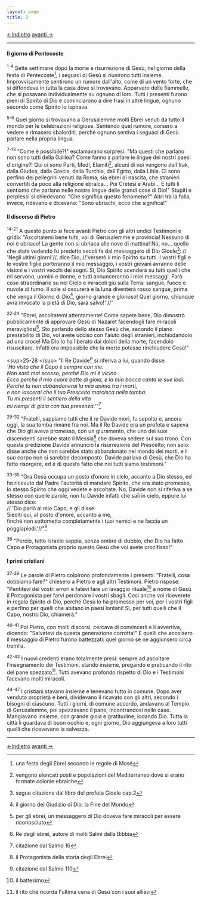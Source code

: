 ```yaml
---
layout: page
title: 2
---
```

[<-indietro](st01.html) [avanti ->](st03.html)

--------------------------------

#### Il giorno di Pentecoste

<sup>1-4</sup> Sette settimane dopo la morte e risurrezione di Gesù, nel
giorno della festa di Pentecoste[^1], i seguaci di Gesù si riunirono
tutti insieme. Improvvisamente sentirono un rumore dall'alto, come di un
vento forte, che si diffondeva in tutta la casa dove si trovavano.
Apparvero delle fiammelle, che si posavano individualmente su ognuno di
loro. Tutti i presenti furono pieni di Spirito di Dio e cominciarono a
dire frasi in altre lingue, ognuno secondo come Spirito lo ispirava.

<sup>5-6</sup> Quel giorno si trovavano a Gerusalemme molti Ebrei venuti
da tutto il mondo per le celebrazioni religiose. Sentendo quel rumore,
corsero a vedere e rimasero sbalorditi, perché ognuno sentiva i seguaci
di Gesù parlare nella propria lingua.

<sup>7-13</sup> "Come è possibile?!" esclamavano sorpresi. "Ma questi
che parlano non sono tutti della Galilea? Come fanno a parlare le lingue
dei nostri paesi d'origine?! Qui ci sono Parti, Medi, Elamiti[^2],
alcuni di noi vengono dall'Irak, dalla Giudea, dalla Grecia, dalla
Turchia, dall'Egitto, dalla Libia. Ci sono perfino dei pellegrini venuti
da Roma, sia ebrei di nascita, che stranieri convertiti da poco alla
religione ebraica… Poi Cretesi e Arabi… E tutti li sentiamo che parlano
nelle nostre lingue delle grandi cose di Dio!" Stupiti e perplessi si
chiedevano: "Che significa questo fenomeno?" Altri tra la folla, invece,
ridevano e dicevano: "Sono ubriachi, ecco che significa!"

#### Il discorso di Pietro

<sup>14-21</sup> A questo punto si fece avanti Pietro con gli altri
undici Testimoni e gridò: "Ascoltatemi bene tutti, voi di Gerusalemme e
provincia! Nessuno di noi è ubriaco! La gente non si ubriaca alle nove
di mattina! No, no… quello che state vedendo fu predetto secoli fa dal
messaggero di Dio Gioele[^3]: // 'Negli ultimi giorni'//, dice Dio,
//'verserò il mio Spirito su tutti. I vostri figli e le vostre figlie
porteranno il mio messaggio, i vostri giovani avranno delle visioni e i
vostri vecchi dei sogni. Sì, Dio Spirito scenderà su tutti quelli che mi
servono, uomini e donne, e tutti annunceranno i miei messaggi. Farò cose
straordinarie su nel Cielo e miracoli giù sulla Terra: sangue, fuoco e
nuvole di fumo. Il sole si oscurerà e la luna diventerà rosso sangue,
prima che venga il Giorno di Dio[^4], giorno grande e glorioso! Quel
giorno, chiunque avrà invocato la pietà di Dio, sarà salvo!' //"

<sup>22-24</sup> "Ebrei, ascoltatemi attentamente! Come sapete bene, Dio
dimostrò pubblicamente di approvare Gesù di Nazaret facendogli fare
miracoli meravigliosi[^5]. Sto parlando dello stesso Gesù che, secondo
il piano prestabilito di Dio, voi avete ucciso con l'aiuto degli
stranieri, inchiodandolo ad una croce! Ma Dio lo ha liberato dai dolori
della morte, facendolo risuscitare. Infatti era impossibile che la morte
potesse rinchiudere Gesù!"

\<sup\>25-28 \</sup\> "Il Re Davide[^6] si riferiva a lui, quando
disse:  
*'Ho visto che il Capo è sempre con me.  
Non sarò mai scosso, perché Dio mi è vicino.  
Ecco perché il mio cuore batte di gioia, e la mia bocca canta le sue
lodi.  
Perché tu non abbandonerai la mia anima tra i morti,  
e non lascerai che il tuo Prescelto marcisca nella tomba.  
Tu mi presenti il sentiero della vita  
mi riempi di gioia con tua presenza.'*"[^7]

<sup>29-32</sup> "Fratelli, sappiamo tutti che il re Davide morì, fu
sepolto e, ancora oggi, la sua tomba rimane fra noi. Ma il Re Davide era
un profeta e sapeva che Dio gli aveva promesso, con un giuramento, che
uno dei suoi discendenti sarebbe stato il Messia[^8] che doveva sedere
sul suo trono. Con questa predizione Davide annunciò la risurrezione del
Prescelto; non solo: disse anche che non sarebbe stato abbandonato nel
mondo dei morti, e il suo corpo non si sarebbe decomposto. Davide
parlava di Gesù, che Dio ha fatto risorgere, ed è di questo fatto che
noi tutti siamo testimoni."

<sup>33-35</sup> "Ora Gesù occupa un posto dʼonore in cielo, accanto a
Dio stesso, ed ha ricevuto dal Padre l'autorità di mandare Spirito, che
era stato promesso, lo stesso Spirito che oggi vedete e ascoltate. No,
Davide non si riferiva a se stesso con quelle parole, non fu Davide
infatti che salì in cielo, eppure lui stesso dice:  
// 'Dio parlò al mio Capo, e gli disse:  
Siediti qui, al posto d'onore, accanto a me,  
finché non sottometta completamente i tuoi nemici e ne faccia un
poggiapiedi.'//"[^9]

<sup>36</sup> "Perciò, tutto Israele sappia, senza ombra di dubbio, che
Dio ha fatto Capo e Protagonista proprio questo Gesù che voi avete
crocifisso!"

#### I primi cristiani

<sup>37-39</sup> Le parole di Pietro colpirono profondamente i presenti:
"Fratelli, cosa dobbiamo fare?" chiesero a Pietro e agli altri
Testimoni. Pietro rispose: "Pentitevi dei vostri errori e fatevi fare un
lavaggio rituale[^10] a nome di Gesù il Protagonista per farvi perdonare
i vostri sbagli. Così anche voi riceverete in regalo Spirito di Dio,
perché Gesù lo ha promesso per voi, per i vostri figli e perfino per
quelli che abitano in paesi lontani! Sì, per tutti quelli che il Capo,
nostro Dio, chiamerà."

<sup>40-41</sup> Poi Pietro, con molti discorsi, cercava di convincerli
e li avvertiva, dicendo: "Salvatevi da questa generazione corrotta!" E
quelli che accolsero il messaggio di Pietro furono battezzati: quel
giorno se ne aggiunsero circa tremila.

<sup>42-43</sup> I nuovi credenti erano totalmente presi: sempre ad
ascoltare lʼinsegnamento dei Testimoni, stando insieme, pregando e
praticando il rito del pane spezzato[^11]. Tutti avevano profondo
rispetto di Dio e i Testimoni facevano molti miracoli.

<sup>44-47</sup> I cristiani stavano insieme e tenevano tutto in comune.
Dopo aver venduto proprietà e beni, dividevano il ricavato con gli
altri, secondo i bisogni di ciascuno. Tutti i giorni, di comune accordo,
andavano al Tempio di Gerusalemme, poi spezzavano il pane, incontrandosi
nelle case. Mangiavano insieme, con grande gioia e gratitudine, lodando
Dio. Tutta la città li guardava di buon occhio e, ogni giorno, Dio
aggiungeva a loro tutti quelli che ricevevano la salvezza.

[^1]: una festa degli Ebrei secondo le regole di Mosé

[^2]: vengono elencati posti e popolazioni del Mediterraneo dove si
    erano formate colonie ebraiche

[^3]: segue citazione dal libro del profeta Gioele cap.2

[^4]: il giorno del Giudizio di Dio, la Fine del Mondo

[^5]: per gli ebrei, un messaggero di Dio doveva fare miracoli per
    essere riconosciuto

[^6]: Re degli ebrei, autore di molti Salmi della Bibbia

[^7]: citazione dal Salmo 16

[^8]: il Protagonista della storia degli Ebrei

[^9]: citazione dal Salmo 110

[^10]: il battesimo

[^11]: il rito che ricorda l'ultima cena di Gesù con i suoi allievi

--------------------------------

[<-indietro](st01.html) [avanti ->](st03.html)

